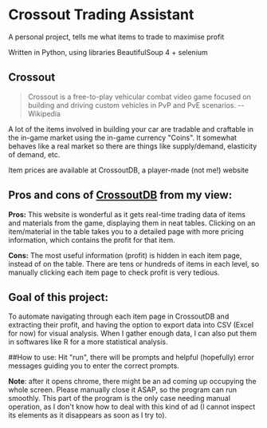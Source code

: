 # Crossout Trading Assistant
A personal project, tells me what items to trade to maximise profit

Written in Python, using libraries BeautifulSoup 4 + selenium

## Crossout
> Crossout is a free-to-play vehicular combat video game focused on building and driving custom vehicles in PvP and PvE scenarios. --Wikipedia

A lot of the items involved in building your car are tradable and craftable in the in-game market using the in-game currency "Coins". It somewhat behaves like a real market so there are things like supply/demand, elasticity of demand, etc.

Item prices are available at CrossoutDB, a player-made (not me!) website

## Pros and cons of [CrossoutDB](https://crossoutdb.com/) from my view:
**Pros:**
This website is wonderful as it gets real-time trading data of items and materials from the game, displaying them in neat tables. Clicking on an item/material in the table takes you to a detailed page with more pricing information, which contains the profit for that item.

**Cons:**
The most useful information (profit) is hidden in each item page, instead of on the table. There are tens or hundreds of items in each level, so manually clicking each item page to check profit is very tedious.

## Goal of this project:
To automate navigating through each item page in CrossoutDB and extracting their profit, and having the option to export data into CSV (Excel for now) for visual analysis. When I gather enough data, I can also put them in softwares like R for a more statistical analysis.

##How to use:
Hit "run", there will be prompts and helpful (hopefully) error messages guiding you to enter the correct prompts. 

**Note**: after it opens chrome, there might be an ad coming up occupying the whole screen. Please manually close it ASAP, so the program can run smoothly. This part of the program is the only case needing manual operation, as I don't know how to deal with this kind of ad (I cannot inspect its elements as it disappears as soon as I try to). 

